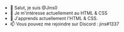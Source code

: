 - 👋 Salut, je suis @Jins0
- 👀 Je m'intéresse actuellement au HTML & CSS
- 🌱 J'apprends actuellement l'HTML & CSS.
- 📫 Vous pouvez me rejoindre sur Discord : jins#1337
